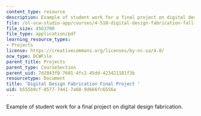 ```yaml
---
content_type: resource
description: Example of student work for a final project on digital design fabrication.
file: /ol-ocw-studio-app/courses/4-510-digital-design-fabrication-fall-2008/b555b9cf857774417a609d666fc6556a_final_example4.pdf
file_size: 4563700
file_type: application/pdf
learning_resource_types:
- Projects
license: https://creativecommons.org/licenses/by-nc-sa/4.0/
ocw_type: OCWFile
parent_title: Projects
parent_type: CourseSection
parent_uid: 7d2043f0-7601-4fc2-45dd-423421181f3b
resourcetype: Document
title: 'Digital Design Fabrication Final Project '
uid: b555b9cf-8577-7441-7a60-9d666fc6556a
---
```

Example of student work for a final project on digital design fabrication.